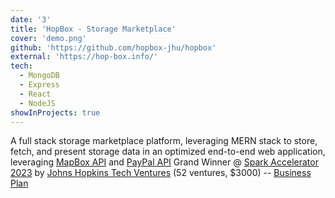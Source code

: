 ```yaml
---
date: '3'
title: 'HopBox - Storage Marketplace'
cover: 'demo.png'
github: 'https://github.com/hopbox-jhu/hopbox'
external: 'https://hop-box.info/'
tech:
  - MongoDB
  - Express
  - React
  - NodeJS
showInProjects: true
---
```


A full stack storage marketplace platform, leveraging MERN stack to store, fetch, and present storage data in an optimized end-to-end web application, leveraging [MapBox API](https://www.mapbox.com/) and [PayPal API](https://developer.paypal.com/api/rest/)
Grand Winner @ [Spark Accelerator 2023](https://ventures.jhu.edu/programs-services/fastforward-u/accelerator/spring-2023-spark-cohort/) by [Johns Hopkins Tech Ventures](https://ventures.jhu.edu/) (52 ventures, $3000)
-- [Business Plan](https://docs.google.com/presentation/d/17wyI-dQfAP7deQvTUwxKDB_QgNgY3lsbZ4u8xwNTP_Q/edit?usp=sharing)
